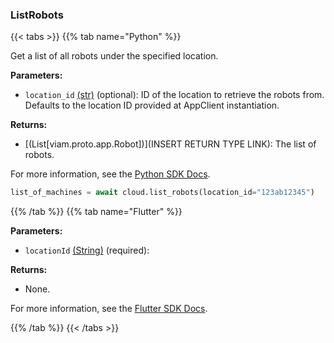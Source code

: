 ### ListRobots

{{< tabs >}}
{{% tab name="Python" %}}

Get a list of all robots under the specified location.

**Parameters:**

- `location_id` [(str)](<INSERT PARAM TYPE LINK>) (optional): ID of the location to retrieve the robots from. Defaults to the location ID provided at AppClient instantiation.

**Returns:**

- [(List[viam.proto.app.Robot])](INSERT RETURN TYPE LINK): The list of robots.

For more information, see the [Python SDK Docs](https://python.viam.dev/autoapi/viam/app/app_client/index.html#viam.app.app_client.AppClient.list_robots).

``` python {class="line-numbers linkable-line-numbers"}
list_of_machines = await cloud.list_robots(location_id="123ab12345")
```

{{% /tab %}}
{{% tab name="Flutter" %}}

**Parameters:**

- `locationId` [(String)](https://api.flutter.dev/flutter/dart-core/String-class.html) (required):

**Returns:**

- None.

For more information, see the [Flutter SDK Docs](https://flutter.viam.dev/viam_protos.app.app/AppServiceClient/listRobots.html).

{{% /tab %}}
{{< /tabs >}}
